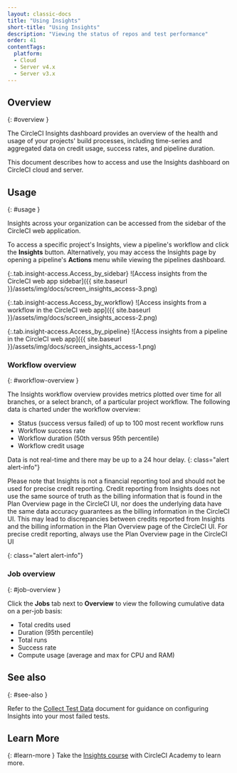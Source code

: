 ```yaml
---
layout: classic-docs
title: "Using Insights"
short-title: "Using Insights"
description: "Viewing the status of repos and test performance"
order: 41
contentTags:
  platform:
  - Cloud
  - Server v4.x
  - Server v3.x
---
```


## Overview
{: #overview }

The CircleCI Insights dashboard provides an overview of the health and usage of
your projects' build processes, including time-series and aggregated data on credit usage,
success rates, and pipeline duration.

This document describes how to access and use the Insights dashboard on CircleCI cloud and server.

## Usage
{: #usage }

Insights across your organization can be accessed from the sidebar of the
CircleCI web application.

To access a specific project's Insights, view a pipeline's workflow and click
 the **Insights** button. Alternatively, you may access the Insights page by
 opening a pipeline's **Actions** menu while viewing the pipelines dashboard.

{:.tab.insight-access.Access_by_sidebar}
![Access insights from the CircleCI web app sidebar]({{ site.baseurl }}/assets/img/docs/screen_insights_access-3.png)

{:.tab.insight-access.Access_by_workflow}
![Access insights from a workflow in the CircleCI web app]({{ site.baseurl }}/assets/img/docs/screen_insights_access-2.png)

{:.tab.insight-access.Access_by_pipeline}
![Access insights from a pipeline in the CircleCI web app]({{ site.baseurl }}/assets/img/docs/screen_insights_access-1.png)

### Workflow overview
{: #workflow-overview }

The Insights workflow overview provides metrics plotted over time for all branches, or a select branch, of a particular project workflow. The following data is charted under the workflow overview:

- Status (success versus failed) of up to 100 most recent workflow runs
- Workflow success rate
- Workflow duration (50th versus 95th percentile)
- Workflow credit usage

Data is not real-time and there may be up to a 24 hour delay.
{: class="alert alert-info"}

Please note that Insights is not a financial reporting tool and should not be used for precise credit reporting. Credit reporting from Insights does not use the same source of truth as the billing information that is found in the Plan Overview page in the CircleCI UI, nor does the underlying data have the same data accuracy guarantees as the billing information in the CircleCI UI. This may lead to discrepancies between credits reported from Insights and the billing information in the Plan Overview page of the CircleCI UI. For precise credit reporting, always use the Plan Overview page in the CircleCI UI

{: class="alert alert-info"}

### Job overview
{: #job-overview }

Click the **Jobs** tab next to **Overview** to view the following cumulative data on a per-job basis:

- Total credits used
- Duration (95th percentile)
- Total runs
- Success rate
- Compute usage (average and max for CPU and RAM)

## See also
{: #see-also }

Refer to the [Collect Test Data](/docs/collect-test-data/) document for guidance on configuring Insights into your most failed tests.

## Learn More
{: #learn-more }
Take the [Insights course](https://academy.circleci.com/insights-course?access_code=public-2021) with CircleCI Academy to learn more.
